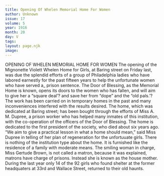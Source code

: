 ```yaml
---
title: Opening Of Whelen Memorial Home For Women
author: Unknown
issue: 17
volume: 5
year: 1916
month: 20
day: V
tags:
layout: page.njk
image:
---
```

OPENING OF WHELEN MEMORIAL HOME FOR WOMEN       The opening of the Mignonette Violett Whelen Home for Girls, at Baring street on Friday last, was due the splendid efforts of a group of Philadelphia ladies who have labored earnestly for the past fifteen years to help the unfortunate women who have served a_ prison sentence.       The Door of Blessing, as the Memorial Home is known, opens its doors to the women who has fallen, and will aim to give her a “square deal’? and save her from “dope” and the “old pals.’? The work has been carried on in temporary homes in the past and many inconveniences interfered with the results desired.       The home, which was dedicated at Baring street; has been bought through the efforts of Miss A. M. Dupree, a prison worker who has helped many inmates of this institution, with the co-operation of the officers of the Door of Blessing. The home is dedicated to the first president of the society, who died about six years ago.       “We aim to give a practical lesson in what a home should mean,” said Miss Dupree in telling of her plan of regeneration for the unfortuuate girls.       There is nothing of the institution type about the home. It is furnished like the residence of a family with moderate means. The smiling woman in charge, Miss Gertude Brown, is not called a matron, because it was explained, matrons have charge of prisons. Instead she is known as the house mother.       During the last year only 14 of the 92 girls who found shelter at the former headquaters at 33rd and Wallace Street, returned to their old haunts.    
